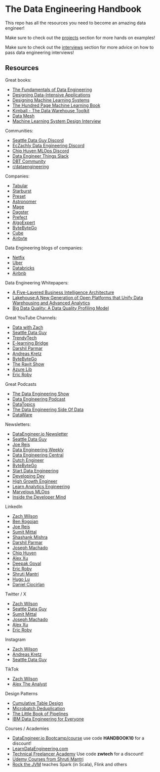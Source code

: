 # The Data Engineering Handbook
This repo has all the resources you need to become an amazing data engineer!

Make sure to check out the [projects](projects.md) section for more hands on examples!

Make sure to check out the [interviews](interviews.md) section for more advice on how to pass data engineering interviews!

## Resources

Great books:

- [The Fundamentals of Data Engineering](https://www.amazon.com/Fundamentals-Data-Engineering-Robust-Systems/dp/1098108302/)
- [Designing Data-Intensive Applications](https://www.amazon.com/Designing-Data-Intensive-Applications-Reliable-Maintainable/dp/1449373321/)
- [Designing Machine Learning Systems](https://www.amazon.com/Designing-Machine-Learning-Systems-Production-Ready/dp/1098107969)
- [The Hundred Page Machine Learning Book](https://www.amazon.com/Hundred-Page-Machine-Learning-Book/dp/199957950X)
- [Kimball - The Data Warehouse Toolkit](https://ia801609.us.archive.org/14/items/the-data-warehouse-toolkit-kimball/The%20Data%20Warehouse%20Toolkit%20-%20Kimball.pdf)
- [Data Mesh](https://www.oreilly.com/library/view/data-mesh/9781492092384/)
- [Machine Learning System Design Interview](https://www.amazon.com/Machine-Learning-System-Design-Interview/dp/1736049127)


Communities:
- [Seattle Data Guy Discord](https://discord.gg/ah95MZKkFF)
- [EcZachly Data Engineering Discord](https://discord.gg/JGumAXncAK)
- [Chip Huyen MLOps Discord](https://discord.gg/dzh728c5t3)
- [Data Engineer Things Slack](https://dataengineerthings.slack.com/join/shared_invite/zt-27gp9ayz4-hRq5h1ElxVZf2rRqjEwKHQ#/shared-invite/email)
- [DBT Community](https://www.getdbt.com/community/join-the-community/)
- [r/dataengineering](https://www.reddit.com/r/dataengineering)

Companies:
- [Tabular](https://www.tabular.io)
- [Starburst](https://www.starburst.io)
- [Preset](https://www.preset.io)
- [Astronomer](https://www.astronomer.io)
- [Mage](https://www.mage.ai)
- [Dagster](https://www.dagster.io)
- [Prefect](https://www.prefect.io)
- [AlgoExpert](https://www.algoexpert.io)
- [ByteByteGo](https://www.bytebytego.com)
- [Cube](https://cube.dev)
- [Airbyte](https://airbyte.com)

Data Engineering blogs of companies:
- [Netfix](https://netflixtechblog.com/tagged/big-data)
- [Uber](https://www.uber.com/blog/houston/data/?uclick_id=b2f43229-f3f4-4bae-bd5d-10a05db2f70c)
- [Databricks](https://www.databricks.com/blog/category/engineering/data-engineering)
- [Airbnb](https://medium.com/airbnb-engineering/data/home)

Data Engineering Whitepapers:
- [A Five-Layered Business Intelligence Architecture](https://ibimapublishing.com/articles/CIBIMA/2011/695619/695619.pdf)
- [Lakehouse:A New Generation of Open Platforms that Unify Data Warehousing and Advanced Analytics](https://www.cidrdb.org/cidr2021/papers/cidr2021_paper17.pdf)
- [Big Data Quality: A Data Quality Profiling Model](https://link.springer.com/chapter/10.1007/978-3-030-23381-5_5)
  
Great YouTube Channels:

- [Data with Zach](https://www.youtube.com/c/datawithzach)
- [Seattle Data Guy](https://www.youtube.com/c/SeattleDataGuy)
- [TrendyTech](https://www.youtube.com/c/TrendytechInsights)
- [E-learning Bridge](https://www.youtube.com/@shashank_mishra)
- [Darshil Parmar](https://www.youtube.com/@DarshilParmar)
- [Andreas Kretz](https://www.youtube.com/c/andreaskayy)
- [ByteByteGo](https://www.youtube.com/c/ByteByteGo)
- [The Ravit Show](https://youtube.com/@theravitshow)
- [Azure Lib](https://www.youtube.com/@azurelib-academy)
- [Eric Roby](https://www.youtube.com/@codingwithroby)


Great Podcasts

- [The Data Engineering Show](https://www.dataengineeringshow.com/)
- [Data Engineering Podcast](https://www.dataengineeringpodcast.com/)
- [DataTopics](https://www.datatopics.io/)
- [The Data Engineering Side Of Data](https://podcasts.apple.com/us/podcast/the-engineering-side-of-data/id1566999533)
- [DataWare](https://www.ascend.io/dataaware-podcast/)


Newsletters:

- [DataEngineer.io Newsletter](https://blog.dataengineer.io)
- [Seattle Data Guy](https://seattledataguy.substack.com)
- [Joe Reis](https://joereis.substack.com)
- [Data Engineering Weekly](https://www.dataengineeringweekly.com)
- [Data Engineering Central](https://dataengineeringcentral.substack.com)
- [Dutch Engineer](https://dutchengineer.substack.com)
- [ByteByteGo](https://blog.bytebytego.com)
- [Start Data Engineering](https://www.startdataengineering.com)
- [Developing Dev](https://www.developing.dev)
- [High Growth Engineer](https://careercutler.substack.com/)
- [Learn Analytics Engineering](https://learnanalyticsengineering.substack.com/)
- [Marvelous MLOps](https://marvelousmlops.substack.com/)
- [Inside the Developer Mind](https://codingwithroby.substack.com/)

LinkedIn

- [Zach Wilson](https://www.linkedin.com/in/eczachly)
- [Ben Rogojan](https://www.linkedin.com/in/benjaminrogojan)
- [Joe Reis](https://www.linkedin.com/in/josephreis)
- [Sumit Mittal](https://www.linkedin.com/in/bigdatabysumit/)
- [Shashank Mishra](https://www.linkedin.com/in/shashank219/)
- [Darshil Parmar](https://www.linkedin.com/in/darshil-parmar/)
- [Joseph Machado](https://www.linkedin.com/in/josephmachado1991/)
- [Chip Huyen](https://www.linkedin.com/in/chiphuyen/)
- [Alex Xu](https://www.linkedin.com/in/alexxubyte)
- [Deepak Goyal](https://www.linkedin.com/in/deepak-goyal-93805a17/)
- [Eric Roby](https://www.linkedin.com/in/codingwithroby/)
- [Shruti Mantri](https://www.linkedin.com/in/shruti-mantri-88527a67/)
- [Hugo Lu](https://www.linkedin.com/in/hugo-lu-confirmed/)
- [Daniel Ciocirlan](https://www.linkedin.com/in/danielciocirlan)

Twitter / X 

- [Zach Wilson](https://www.twitter.com/EcZachly)
- [Seattle Data Guy](https://www.twitter.com/SeattleDataGuy)
- [Sumit Mittal](https://www.twitter.com/bigdatasumit)
- [Joseph Machado](https://twitter.com/startdataeng)
- [Alex Xu](https://twitter.com/alexxubyte/)
- [Eric Roby](https://twitter.com/codingwithroby)
  
Instagram

- [Zach Wilson](https://www.instagram.com/eczachly)
- [Andreas Kretz](https://www.instagram.com/learndataengineering)
- [Seattle Data Guy](https://www.instagram.com/seattledataguy)

TikTok

- [Zach Wilson](https://www.tiktok.com/@eczachly)
- [Alex The Analyst](https://www.tiktok.com/@alex_the_analyst)

Design Patterns 

- [Cumulative Table Design](https://www.github.com/EcZachly/cumulative-table-design)
- [Microbatch Deduplication](https://www.github.com/EcZachly/microbatch-hourly-deduped-tutorial)
- [The Little Book of Pipelines](https://www.github.com/EcZachly/little-book-of-pipelines)
- [IBM Data Engineering for Everyone](https://www.edx.org/learn/data-engineering/ibm-data-engineering-basics-for-everyone)


Courses / Academies
- [DataEngineer.io Bootcamp/course](https://www.dataengineer.io) use code **HANDBOOK10** for a discount!
- [LearnDataEngineering.com](https://www.learndataengineering.com)
- [Technical Freelancer Academy](https://www.technicalfreelanceracademy.com/) Use code **zwtech** for a discount!
- [Udemy Courses from Shruti Mantri](https://www.udemy.com/user/shruti-mantri-5/)
- [Rock the JVM](https://rockthejvm.com/) teaches Spark (in Scala), Flink and others
